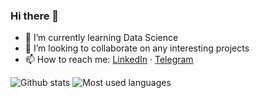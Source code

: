 ### Hi there 👋

<!--
**rufusnufus/rufusnufus** is a ✨ _special_ ✨ repository because its `README.md` (this file) appears on your GitHub profile.
Here are some ideas to get you started:
- 🔭 I’m currently working on ...
- 🤔 I’m looking for help with ...
- 💬 Ask me about ...
- ⚡ Fun fact: ...
-->

- 🌱 I’m currently learning Data Science
- 👯 I’m looking to collaborate on any interesting projects
- 📫 How to reach me: [LinkedIn](https://linkedin.com/in/rufusnufus) · [Telegram](https://t.me/rufusnufus)

![Github stats](https://github-readme-stats.vercel.app/api?username=rufusnufus&hide=issues,prs&show_icons=true&include_all_commits=true&count_private=true&theme=vision-friendly-dark&hide_border=true)
![Most used languages](https://github-readme-stats.vercel.app/api/top-langs/?username=rufusnufus&layout=compact&theme=vision-friendly-dark&hide_border=true)
